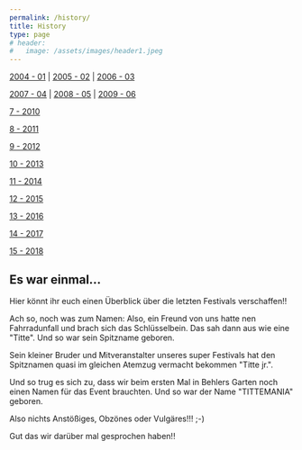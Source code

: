 ```yaml
---
permalink: /history/
title: History
type: page
# header:
#   image: /assets/images/header1.jpeg
---
```


[2004 - 01](/history/2004) | [2005 - 02](/history/2005) | [2006 - 03](/history/2006)

[2007 - 04](/history/2007) | [2008 - 05](/history/2008) | [2009 - 06](/history/2009)


[7 - 2010](/history/2010)

[8 - 2011](/history/2011)

[9 - 2012](/history/2012)

[10 - 2013](/history/2013)

[11 - 2014](/history/2014)

[12 - 2015](/history/2015)

[13 - 2016](/history/2016)

[14 - 2017](/history/2017)

[15 - 2018](/history/2018)

## Es war einmal...

Hier könnt ihr euch einen Überblick über die letzten Festivals verschaffen!!

Ach so, noch was zum Namen:
Also, ein Freund von uns hatte nen Fahrradunfall und brach sich das Schlüsselbein. Das sah dann aus wie eine "Titte". Und so war sein Spitzname geboren.

Sein kleiner Bruder und Mitveranstalter unseres super Festivals hat den Spitznamen quasi im gleichen Atemzug vermacht bekommen "Titte jr.".

Und so trug es sich zu, dass wir beim ersten Mal in Behlers Garten noch einen Namen für das Event brauchten. Und so war der Name "TITTEMANIA" geboren.

Also nichts Anstößiges, Obzönes oder Vulgäres!!! ;-)

Gut das wir darüber mal gesprochen haben!!

